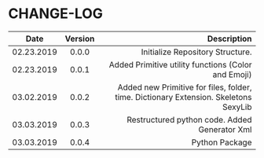 # CHANGE-LOG

| Date       | Version |                                        Description |
| ---------- | :-----: | -------------------------------------------------: |
| 02.23.2019 |  0.0.0  |                   Initialize Repository Structure. |
| 02.23.2019 |  0.0.1  | Added Primitive utility functions (Color and Emoji)|
| 03.02.2019 |  0.0.2  | Added new Primitive for files, folder, time. Dictionary Extension. Skeletons SexyLib|
| 03.03.2019 |  0.0.3  | Restructured python code. Added Generator Xml|
| 03.03.2019 |  0.0.4  | Python Package|
